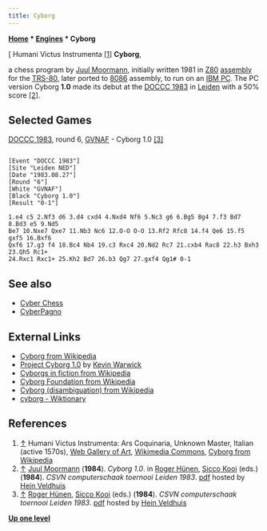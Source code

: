```yaml
---
title: Cyborg
---
```

**[Home](Home "Home") * [Engines](Engines "Engines") * Cyborg**

\[ Humani Victus Instrumenta <a id="cite-note-1" href="#cite-ref-1">[1]</a>
**Cyborg**,

a chess program by [Juul Moormann](index.php?title=Juul_Moormann&action=edit&redlink=1 "Juul Moormann (page does not exist)"), initially written 1981 in [Z80](Z80 "Z80") [assembly](Assembly "Assembly") for the [TRS-80](TRS-80 "TRS-80"), later ported to [8086](8086 "8086") assembly, to run on an [IBM PC](IBM_PC "IBM PC"). The PC version Cyborg **1.0** made its debut at the [DOCCC 1983](DOCCC_1983 "DOCCC 1983") in [Leiden](https://en.wikipedia.org/wiki/Leiden) with a 50% score <a id="cite-note-2" href="#cite-ref-2">[2]</a>.

## Selected Games

[DOCCC 1983](DOCCC_1983 "DOCCC 1983"), round 6, [GVNAF](GVNA "GVNA") - Cyborg 1.0 <a id="cite-note-3" href="#cite-ref-3">[3]</a>

```

[Event "DOCCC 1983"]
[Site "Leiden NED"]
[Date "1983.08.27"]
[Round "6"]
[White "GVNAF"]
[Black "Cyborg 1.0"]
[Result "0-1"]

1.e4 c5 2.Nf3 d6 3.d4 cxd4 4.Nxd4 Nf6 5.Nc3 g6 6.Bg5 Bg4 7.f3 Bd7 8.Bd3 e5 9.Nd5 
Be7 10.Nxe7 Qxe7 11.Nb3 Nc6 12.O-O O-O 13.Rf2 Rfc8 14.f4 Qe6 15.f5 gxf5 16.Bxf6 
Qxf6 17.g3 f4 18.Bc4 Nb4 19.c3 Rxc4 20.Nd2 Rc7 21.cxb4 Rac8 22.h3 Bxh3 23.Qh5 Rc1+ 
24.Rxc1 Rxc1+ 25.Kh2 Bd7 26.b3 Qg7 27.gxf4 Qg1# 0-1

```

## See also

- [Cyber Chess](Cyber_Chess "Cyber Chess")
- [CyberPagno](CyberPagno "CyberPagno")

## External Links

- [Cyborg from Wikipedia](https://en.wikipedia.org/wiki/Cyborg)
- [Project Cyborg 1.0](http://www.kevinwarwick.com/project-cyborg-1-0/) by [Kevin Warwick](Mathematician#KWarwick "Mathematician")
- [Cyborgs in fiction from Wikipedia](https://en.wikipedia.org/wiki/Cyborgs_in_fiction)
- [Cyborg Foundation from Wikipedia](https://en.wikipedia.org/wiki/Cyborg_Foundation)
- [Cyborg (disambiguation) from Wikipedia](https://en.wikipedia.org/wiki/Cyborg_%28disambiguation%29)
- [cyborg - Wiktionary](https://en.wiktionary.org/wiki/cyborg)

## References

1. <a id="cite-ref-1" href="#cite-note-1">↑</a> Humani Victus Instrumenta: Ars Coquinaria, Unknown Master, Italian (active 1570s), [Web Gallery of Art](https://en.wikipedia.org/wiki/Web_Gallery_of_Art), [Wikimedia Commons](https://en.wikipedia.org/wiki/Wikimedia_Commons), [Cyborg from Wikipedia](https://en.wikipedia.org/wiki/Cyborg)
1. <a id="cite-ref-2" href="#cite-note-2">↑</a> [Juul Moormann](index.php?title=Juul_Moormann&action=edit&redlink=1 "Juul Moormann (page does not exist)") (**1984**). *Cyborg 1.0*. in [Roger Hünen](Roger_H%C3%BCnen "Roger Hünen"), [Sicco Kooi](index.php?title=Sicco_Kooi&action=edit&redlink=1 "Sicco Kooi (page does not exist)") (eds.) (**1984**). *CSVN computerschaak toernooi Leiden 1983*. [pdf](http://www.schaakcomputers.nl/hein_veldhuis/database/files/08-1984,%20toernooibulletin%20van%20het%20Nederlands%20kampioenschap%20computerschaak%201983.pdf) hosted by [Hein Veldhuis](Hein_Veldhuis "Hein Veldhuis")
1. <a id="cite-ref-3" href="#cite-note-3">↑</a> [Roger Hünen](Roger_H%C3%BCnen "Roger Hünen"), [Sicco Kooi](index.php?title=Sicco_Kooi&action=edit&redlink=1 "Sicco Kooi (page does not exist)") (eds.) (**1984**). *CSVN computerschaak toernooi Leiden 1983*. [pdf](http://www.schaakcomputers.nl/hein_veldhuis/database/files/08-1984,%20toernooibulletin%20van%20het%20Nederlands%20kampioenschap%20computerschaak%201983.pdf) hosted by [Hein Veldhuis](Hein_Veldhuis "Hein Veldhuis")

**[Up one level](Engines "Engines")**

